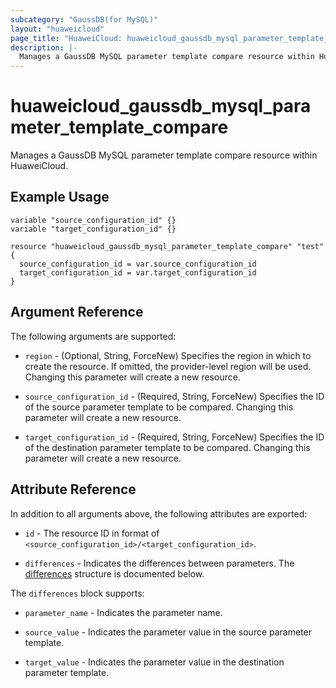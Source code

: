```yaml
---
subcategory: "GaussDB(for MySQL)"
layout: "huaweicloud"
page_title: "HuaweiCloud: huaweicloud_gaussdb_mysql_parameter_template_compare"
description: |-
  Manages a GaussDB MySQL parameter template compare resource within HuaweiCloud.
---
```


# huaweicloud_gaussdb_mysql_parameter_template_compare

Manages a GaussDB MySQL parameter template compare resource within HuaweiCloud.

## Example Usage

```hcl
variable "source_configuration_id" {}
variable "target_configuration_id" {}

resource "huaweicloud_gaussdb_mysql_parameter_template_compare" "test" {
  source_configuration_id = var.source_configuration_id
  target_configuration_id = var.target_configuration_id
}
```

## Argument Reference

The following arguments are supported:

* `region` - (Optional, String, ForceNew) Specifies the region in which to create the resource.
  If omitted, the provider-level region will be used. Changing this parameter will create a new resource.

* `source_configuration_id` - (Required, String, ForceNew) Specifies the ID of the source parameter template to be
  compared. Changing this parameter will create a new resource.

* `target_configuration_id` - (Required, String, ForceNew) Specifies the ID of the destination parameter template to be
  compared. Changing this parameter will create a new resource.

## Attribute Reference

In addition to all arguments above, the following attributes are exported:

* `id` - The resource ID in format of `<source_configuration_id>/<target_configuration_id>`.

* `differences` - Indicates the differences between parameters.
  The [differences](#differences_struct) structure is documented below.

<a name="differences_struct"></a>
The `differences` block supports:

* `parameter_name` -  Indicates the parameter name.

* `source_value` -  Indicates the parameter value in the source parameter template.

* `target_value` -  Indicates the parameter value in the destination parameter template.
